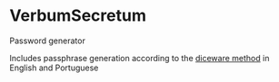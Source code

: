 # VerbumSecretum
Password generator

Includes passphrase generation according to the [diceware method](http://world.std.com/~reinhold/diceware.html) in English and Portuguese 
